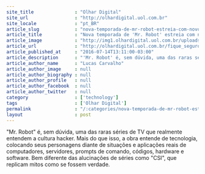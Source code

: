 ```yaml
---
site_title               : "Olhar Digital"
site_url                 : "http://olhardigital.uol.com.br"
site_locale              : "pt_BR"
article_slug             : "nova-temporada-de-mr-robot-estreia-com-novos-personagens-e-velhos-misterios"
article_title            : "Nova temporada de 'Mr. Robot' estreia com novos personagens e velhos mistérios"
article_image            : "http://img1.olhardigital.uol.com.br/uploads/acervo_imagens/2016/07/20160714124522_660_420.jpg"
article_url              : "http://olhardigital.uol.com.br/fique_seguro/noticia/nova-temporada-de-mr-robot-estreia-com-novos-personagens-e-velhos-misterios/60266"
article_published_at     : "2016-07-14T13:11:00-03:00"
article_description      : "'Mr. Robot' é, sem dúvida, uma das raras séries de TV que realmente entendem a cultura hacker. Mais do que isso, a obra entende de tecnologia, colocando seus personagens diante de situações e aplicações reais de computadores, servidores, prompts de comando, códigos, hardware e software. Bem diferente das alucinações de séries como 'CSI', que replicam mitos como se fossem verdade."
article_author_name      : "Lucas Carvalho"
article_author_image     : null
article_author_biography : null
article_author_profile   : null
article_author_facebook  : null
article_author_twitter   : null
category                 : ['technology']
tags                     : ['Olhar Digital']
permalink                : "/:categories/nova-temporada-de-mr-robot-estreia-com-novos-personagens-e-velhos-misterios/"
layout                   : post
---
```


"Mr. Robot" é, sem dúvida, uma das raras séries de TV que realmente entendem a cultura hacker. Mais do que isso, a obra entende de tecnologia, colocando seus personagens diante de situações e aplicações reais de computadores, servidores, prompts de comando, códigos, hardware e software. Bem diferente das alucinações de séries como "CSI", que replicam mitos como se fossem verdade.
